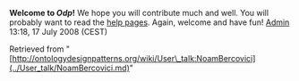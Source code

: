 __Welcome to _Odp_!__ We hope you will contribute much and well. 
You will probably want to read the [help pages](http://ontologydesignpatterns.org/wiki/Help:Contents "Help:Contents"). Again, welcome and have fun! [Admin](http://ontologydesignpatterns.org/wiki/index.php?title=User:Admin&action=edit&redlink=1 "User:Admin (not yet written)") 13:18, 17 July 2008 (CEST)





Retrieved from "[http://ontologydesignpatterns.org/wiki/User\_talk:NoamBercovici](../User_talk/NoamBercovici.md)"